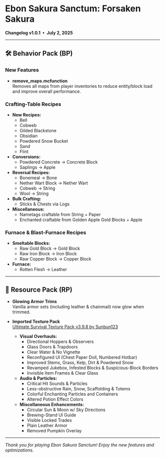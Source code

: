 # Ebon Sakura Sanctum: Forsaken Sakura  
**Changelog v1.0.1 • July 2, 2025**

---

## 🛠️ Behavior Pack (BP)

### New Features  
- **remove_maps.mcfunction**  
  Removes all maps from player inventories to reduce entity/block load and improve overall performance.

### Crafting-Table Recipes  
- **New Recipes:**  
  - Bell  
  - Cobweb  
  - Gilded Blackstone  
  - Obsidian  
  - Powdered Snow Bucket  
  - Sand  
  - Flint
- **Conversions:**  
  - Powdered Concrete → Concrete Block  
  - Saplings → Apple  
- **Reversal Recipes:**  
  - Bonemeal → Bone  
  - Nether Wart Block → Nether Wart  
  - Cobweb → String  
  - Wool → String  
- **Bulk Crafting:**  
  - Sticks & Chests via Logs
- **Miscellaneous:**  
  - Nametags craftable from String + Paper
  - Enchanted craftable from Golden Apple Gold Blocks + Apple

### Furnace & Blast-Furnace Recipes  
- **Smeltable Blocks:**  
  - Raw Gold Block → Gold Block  
  - Raw Iron Block → Iron Block  
  - Raw Copper Block → Copper Block  
- **Furnace:**  
  - Rotten Flesh → Leather  

---

## 🎨 Resource Pack (RP)

- **Glowing Armor Trims**  
  Vanilla armor sets (including leather & chainmail) now glow when trimmed.

- **Imported Texture Pack**  
  [Ultimate Survival Texture Pack v3.9.8 by Sunbun123](https://www.curseforge.com/minecraft-bedrock/texture-packs/ultimate-survival-texture-pack)  
  - **Visual Overhauls:**  
    - Directional Hoppers & Observers  
    - Glass Doors & Trapdoors  
    - Clear Water & No Vignette  
    - Reconfigured UI (Chest Paper Doll, Numbered Hotbar)  
    - Improved Stems, Grass, Kelp, Dirt & Powdered Snow  
    - Revamped Jukebox, Infested Blocks & Suspicious-Block Borders  
    - Invisible Item Frames & Clear Glass  
  - **Audio & Particles:**  
    - Critical Hit Sounds & Particles 
    - Less-obstructive Rain, Snow, Scaffolding & Totems  
    - Colorful Enchanting Particles and Containers
	- Altered Potion Effect Colors  
  - **Miscellaneous Enhancements:**  
    - Circular Sun & Moon w/ Sky Directions  
    - Brewing-Stand UI Guide  
    - Visible Locked Trades  
    - Plain Leather Armor  
    - Removed Pumpkin Overlay  

---

*Thank you for playing Ebon Sakura Sanctum! Enjoy the new features and optimizations.*